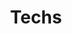 ---
title: Techs

content:
    items: '@self.modular'
    order:
        by: default
        custom:
            - _techs
            - _newest
            - _rotations
            - _offsets
            - _shapes
    limit: 4
---